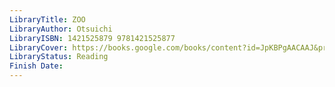 ```yaml
---
LibraryTitle: ZOO
LibraryAuthor: Otsuichi
LibraryISBN: 1421525879 9781421525877
LibraryCover: https://books.google.com/books/content?id=JpKBPgAACAAJ&printsec=frontcover&img=1&zoom=1&source=gbs_api
LibraryStatus: Reading
Finish Date:
---
```

